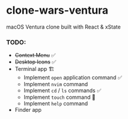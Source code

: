 # clone-wars-ventura

macOS Ventura clone built with React &amp; xState

### TODO:

- ~~Context Menu~~ ✅
- ~~Desktop Icons~~ ✅
- Terminal app 🏗️
  - Implement `open` application command ✅
  - Implement `nvim` command
  - Implement `cd` / `ls` commands ✅
  - Implement `touch` command 🚧
  - Implement `help` command
- Finder app
